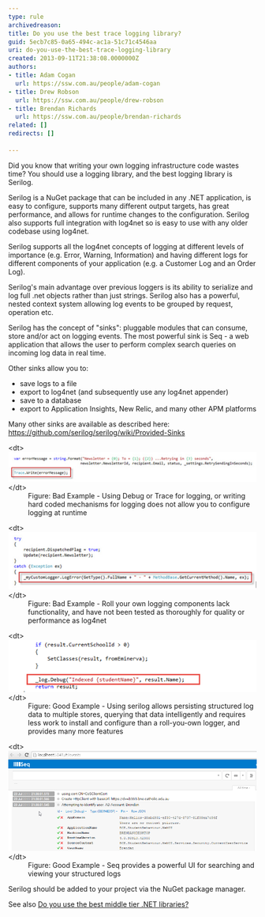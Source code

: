 ```yaml
---
type: rule
archivedreason: 
title: Do you use the best trace logging library?
guid: 5ecb7c85-0a65-494c-ac1a-51c71c4546aa
uri: do-you-use-the-best-trace-logging-library
created: 2013-09-11T21:38:08.0000000Z
authors:
- title: Adam Cogan
  url: https://ssw.com.au/people/adam-cogan
- title: Drew Robson
  url: https://ssw.com.au/people/drew-robson
- title: Brendan Richards
  url: https://ssw.com.au/people/brendan-richards
related: []
redirects: []

---
```


Did you know that writing your own logging infrastructure code wastes time? You should use a logging library, and the best logging library is Serilog.

Serilog is a NuGet package that can be included in any .NET application, is easy to configure, supports many different output targets, has great performance, and allows for runtime changes to the configuration. Serilog also supports full integration with log4net so is easy to use with any older codebase using log4net.

<!--endintro-->

Serilog supports all the log4net concepts of logging at different levels of importance (e.g. Error, Warning, Information) and having different logs for different components of your application (e.g. a Customer Log and an Order Log).

Serilog's main advantage over previous loggers is its ability to serialize and log full .net objects rather than just strings. Serilog also has a powerful, nested context system allowing log events to be grouped by request, operation etc.

Serilog has the concept of "sinks": pluggable modules that can consume, store and/or act on logging events. The most powerful sink is Seq - a web application that allows the user to perform complex search queries on incoming log data in real time.

Other sinks allow you to:

* save logs to a file
* export to log4net (and subsequently use any log4net appender)
* save to a database
* export to Application Insights, New Relic, and many other APM platforms


Many other sinks are available as described here: https://github.com/serilog/serilog/wiki/Provided-Sinks
<dl class="badImage">&lt;dt&gt; <img src="trace-logging-bad.jpg" alt=""> &lt;/dt&gt;<dd>Figure: Bad Example - Using Debug or Trace for logging, or writing hard coded mechanisms for logging does not allow you to configure logging at runtime</dd></dl><dl class="badImage">&lt;dt&gt; <img src="trace-logging-bad-2.jpg" alt=""> &lt;/dt&gt;<dd>Figure: Bad Example - Roll your own logging components lack functionality, and have not been tested as thoroughly for quality or performance as log4net</dd></dl><dl class="goodImage">&lt;dt&gt; <img alt="serilog.png" src="serilog.png"> &lt;/dt&gt;<dd>Figure: Good Example - Using serilog allows persisting structured log data to multiple stores, querying that data intelligently and requires less work to install and configure than a roll-you-own logger, and provides many more features</dd></dl> <dl class="goodImage"> &lt;dt&gt; <img alt="seq2.png" src="seq2.png" style="width:800px;"> &lt;/dt&gt;<dd>Figure: Good Example - Seq provides a powerful UI for searching and viewing your structured logs</dd></dl>
Serilog should be added to your project via the NuGet package manager.

See also [Do you use the best middle tier .NET libraries?](/_layouts/15/FIXUPREDIRECT.ASPX?WebId=3dfc0e07-e23a-4cbb-aac2-e778b71166a2&TermSetId=07da3ddf-0924-4cd2-a6d4-a4809ae20160&TermId=9ea489f4-032b-4e5b-a0e0-df5a0c3148fe)
